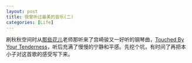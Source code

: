 ```yaml
---
layout: post
title: 我曾听过最美的音乐(二)
categories: [Life]
---
```

刷秋秋空间时从[那些花儿](http://user.qzone.qq.com/374847236)老师那听来了宫崎骏又一好听的钢琴曲，[Touched By Your Tenderness](http://www.kuwo.cn/yinyue/234218/)，听后充满了慢慢的宁静和平感。先挖个坑，有时间了再把本小子对这首歌的感受写下来。
